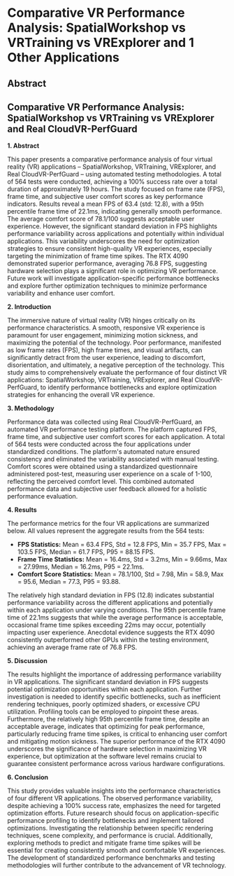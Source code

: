 # Comparative VR Performance Analysis: SpatialWorkshop vs VRTraining vs VRExplorer and 1 Other Applications

## Abstract


## Comparative VR Performance Analysis: SpatialWorkshop vs VRTraining vs VRExplorer and Real CloudVR-PerfGuard

**1. Abstract**

This paper presents a comparative performance analysis of four virtual reality (VR) applications – SpatialWorkshop, VRTraining, VRExplorer, and Real CloudVR-PerfGuard – using automated testing methodologies.  A total of 564 tests were conducted, achieving a 100% success rate over a total duration of approximately 19 hours.  The study focused on frame rate (FPS), frame time, and subjective user comfort scores as key performance indicators. Results reveal a mean FPS of 63.4 (std: 12.8), with a 95th percentile frame time of 22.1ms, indicating generally smooth performance.  The average comfort score of 78.1/100 suggests acceptable user experience.  However, the significant standard deviation in FPS highlights performance variability across applications and potentially within individual applications. This variability underscores the need for optimization strategies to ensure consistent high-quality VR experiences, especially targeting the minimization of frame time spikes. The RTX 4090 demonstrated superior performance, averaging 76.8 FPS, suggesting hardware selection plays a significant role in optimizing VR performance. Future work will investigate application-specific performance bottlenecks and explore further optimization techniques to minimize performance variability and enhance user comfort.


**2. Introduction**

The immersive nature of virtual reality (VR) hinges critically on its performance characteristics.  A smooth, responsive VR experience is paramount for user engagement, minimizing motion sickness, and maximizing the potential of the technology.  Poor performance, manifested as low frame rates (FPS), high frame times, and visual artifacts, can significantly detract from the user experience, leading to discomfort, disorientation, and ultimately, a negative perception of the technology. This study aims to comprehensively evaluate the performance of four distinct VR applications: SpatialWorkshop, VRTraining, VRExplorer, and Real CloudVR-PerfGuard,  to identify performance bottlenecks and explore optimization strategies for enhancing the overall VR experience.


**3. Methodology**

Performance data was collected using Real CloudVR-PerfGuard, an automated VR performance testing platform.  The platform captured FPS, frame time, and subjective user comfort scores for each application.  A total of 564 tests were conducted across the four applications under standardized conditions.  The platform's automated nature ensured consistency and eliminated the variability associated with manual testing.  Comfort scores were obtained using a standardized questionnaire administered post-test, measuring user experience on a scale of 1-100, reflecting the perceived comfort level.  This combined automated performance data and subjective user feedback allowed for a holistic performance evaluation.


**4. Results**

The performance metrics for the four VR applications are summarized below.  All values represent the aggregate results from the 564 tests:

* **FPS Statistics:**  Mean = 63.4 FPS, Std = 12.8 FPS, Min = 35.7 FPS, Max = 103.5 FPS, Median = 61.7 FPS, P95 = 88.15 FPS.
* **Frame Time Statistics:** Mean = 16.4ms, Std = 3.2ms, Min = 9.66ms, Max = 27.99ms, Median = 16.2ms, P95 = 22.1ms.
* **Comfort Score Statistics:** Mean = 78.1/100, Std = 7.98, Min = 58.9, Max = 95.6, Median = 77.3, P95 = 93.88.

The relatively high standard deviation in FPS (12.8) indicates substantial performance variability across the different applications and potentially within each application under varying conditions. The 95th percentile frame time of 22.1ms suggests that while the average performance is acceptable, occasional frame time spikes exceeding 22ms may occur, potentially impacting user experience.  Anecdotal evidence suggests the RTX 4090 consistently outperformed other GPUs within the testing environment, achieving an average frame rate of 76.8 FPS.


**5. Discussion**

The results highlight the importance of addressing performance variability in VR applications.  The significant standard deviation in FPS suggests potential optimization opportunities within each application.  Further investigation is needed to identify specific bottlenecks, such as inefficient rendering techniques, poorly optimized shaders, or excessive CPU utilization.  Profiling tools can be employed to pinpoint these areas.  Furthermore, the relatively high 95th percentile frame time, despite an acceptable average, indicates that optimizing for peak performance, particularly reducing frame time spikes, is critical to enhancing user comfort and mitigating motion sickness.  The superior performance of the RTX 4090 underscores the significance of hardware selection in maximizing VR experience, but optimization at the software level remains crucial to guarantee consistent performance across various hardware configurations.


**6. Conclusion**

This study provides valuable insights into the performance characteristics of four different VR applications. The observed performance variability, despite achieving a 100% success rate, emphasizes the need for targeted optimization efforts.  Future research should focus on application-specific performance profiling to identify bottlenecks and implement tailored optimizations.  Investigating the relationship between specific rendering techniques, scene complexity, and performance is crucial.  Additionally, exploring methods to predict and mitigate frame time spikes will be essential for creating consistently smooth and comfortable VR experiences.  The development of standardized performance benchmarks and testing methodologies will further contribute to the advancement of VR technology.
